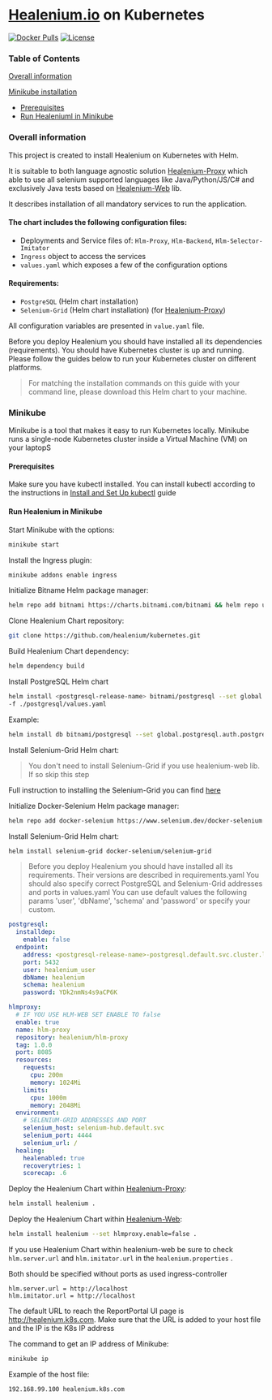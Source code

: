 # [Healenium.io](http://Healenium.io) on Kubernetes


[![Docker Pulls](https://img.shields.io/docker/pulls/healenium/hlm-backend.svg?maxAge=25920)](https://hub.docker.com/u/healenium)
[![License](https://img.shields.io/badge/license-Apache-brightgreen.svg)](https://www.apache.org/licenses/LICENSE-2.0)

### Table of Contents

[Overall information](#overall-information)

[Minikube installation](#minikube)
* [Prerequisites](#prerequisites)
* [Run Healeniuml in Minikube](#run-healenium-in-minikube)

### Overall information

This project is created to install Healenium on Kubernetes with Helm.

It is suitable to both language agnostic solution [Healenium-Proxy](https://github.com/healenium/healenium) which able to use all selenium supported languages like Java/Python/JS/C# and exclusively Java tests based on [Healenium-Web](https://github.com/healenium/healenium-web) lib.

It describes installation of all mandatory services to run the application.


#### The chart includes the following configuration files:

-  Deployments and Service files of: `Hlm-Proxy`, `Hlm-Backend`, `Hlm-Selector-Imitator`
- `Ingress` object to access the services
- `values.yaml` which exposes a few of the configuration options

#### Requirements:
- `PostgreSQL` (Helm chart installation)
- `Selenium-Grid` (Helm chart installation) (for [Healenium-Proxy](https://github.com/healenium/healenium))

All configuration variables are presented in `value.yaml` file.

Before you deploy Healenium you should have installed all its dependencies (requirements).
You should have Kubernetes cluster is up and running. Please follow the guides below to run your Kubernetes cluster on different platforms.

> For matching the installation commands on this guide with your command line, please download this Helm chart to your machine.

### Minikube

Minikube is a tool that makes it easy to run Kubernetes locally. Minikube runs a single-node Kubernetes cluster inside a Virtual Machine (VM) on your laptopS

#### Prerequisites

Make sure you have kubectl installed. You can install kubectl according to the instructions in [Install and Set Up kubectl](https://kubernetes.io/docs/tasks/tools/install-kubectl/#install-kubectl-on-linux) guide

#### Run Healenium in Minikube

Start Minikube with the options:
```sh
minikube start
```

Install the Ingress plugin:
```sh
minikube addons enable ingress
```

Initialize Bitname Helm package manager:
```sh
helm repo add bitnami https://charts.bitnami.com/bitnami && helm repo update
```
Clone Healenium Chart repository:
```sh
git clone https://github.com/healenium/kubernetes.git
```

Build Healenium Chart dependency:
```sh
helm dependency build
```

Install PostgreSQL Helm chart
```sh
helm install <postgresql-release-name> bitnami/postgresql --set global.postgresql.auth.postgresPassword=<admin-password>,global.postgresql.auth.username=<healenium-user-name>,global.postgresql.auth.password=<healenium-user-password>,global.postgresql.auth.database=<healenium-database>
-f ./postgresql/values.yaml
```
Example:
```sh
helm install db bitnami/postgresql --set global.postgresql.auth.postgresPassword=admin,global.postgresql.auth.username=healenium_user,global.postgresql.auth.password=YDk2nmNs4s9aCP6K,global.postgresql.auth.database=healenium -f ./postgresql/values.yaml
```
Install Selenium-Grid Helm chart:
>You don't need to install Selenium-Grid if you use healenium-web lib. If so skip this step

Full instruction to installing the Selenium-Grid you can find [here](https://github.com/SeleniumHQ/docker-selenium/tree/trunk/charts/selenium-grid)  

Initialize Docker-Selenium Helm package manager:
```sh
helm repo add docker-selenium https://www.selenium.dev/docker-selenium && helm repo update
```

Install Selenium-Grid Helm chart: 
```sh
helm install selenium-grid docker-selenium/selenium-grid
```
> Before you deploy Healenium you should have installed all its requirements. Their versions are described in requirements.yaml
> You should also specify correct PostgreSQL and Selenium-Grid addresses and ports in values.yaml
> You can use default values the following params 'user', 'dbName', 'schema' and 'password' or specify your custom.

```yaml
postgresql:
  installdep:
    enable: false
  endpoint:
    address: <postgresql-release-name>-postgresql.default.svc.cluster.local
    port: 5432
    user: healenium_user
    dbName: healenium
    schema: healenium
    password: YDk2nmNs4s9aCP6K

hlmproxy:
  # IF YOU USE HLM-WEB SET ENABLE TO false
  enable: true
  name: hlm-proxy
  repository: healenium/hlm-proxy
  tag: 1.0.0
  port: 8085
  resources:
    requests:
      cpu: 200m
      memory: 1024Mi
    limits:
      cpu: 1000m
      memory: 2048Mi
  environment:
    # SELENIUM-GRID ADDRESSES AND PORT
    selenium_host: selenium-hub.default.svc
    selenium_port: 4444
    selenium_url: /
  healing:
    healenabled: true
    recoverytries: 1
    scorecap: .6
```

Deploy the Healenium Chart within [Healenium-Proxy](https://github.com/healenium/healenium):
```sh
helm install healenium .
```

Deploy the Healenium Chart within [Healenium-Web](https://github.com/healenium/healenium-web):
```sh
helm install healenium --set hlmproxy.enable=false .
```

If you use Healenium Chart within healenium-web be sure to check `hlm.server.url` and `hlm.imitator.url` in the `healenium.properties` . 

Both should be specified without ports as used ingress-controller
```properties
hlm.server.url = http://localhost
hlm.imitator.url = http://localhost
```

The default URL to reach the ReportPortal UI page is http://healenium.k8s.com.
Make sure that the URL is added to your host file and the IP is the K8s IP address

The command to get an IP address of Minikube:
```sh
minikube ip
```
Example of the host file:
```sh
192.168.99.100 healenium.k8s.com
```


 
